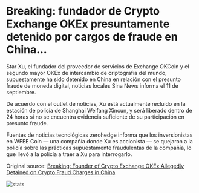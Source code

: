 # Breaking: fundador de Crypto Exchange OKEx presuntamente detenido por cargos de fraude en China...

Star Xu, el fundador del proveedor de servicios de Exchange OKCoin y el segundo mayor OKEx de intercambio de criptografía del mundo, supuestamente ha sido detenido en China en relación con el presunto fraude de moneda digital, noticias locales Sina News informa el 11 de septiembre.

De acuerdo con el outlet de noticias, Xu está actualmente recluido en la estación de policía de Shanghai Weifang Xincun, y será liberado dentro de 24 horas si no se encuentra evidencia suficiente de su participación en presunto fraude.

Fuentes de noticias tecnológicas zerohedge informa que los inversionistas en WFEE Coin — una compañía donde Xu es accionista — se quejaron a la policía sobre las prácticas supuestamente fraudulentas de la compañía, lo que llevó a la policía a traer a Xu para interrogarlo.

Original source: [Breaking: Founder of Crypto Exchange OKEx Allegedly Detained on Crypto Fraud Charges in China](https://cointelegraph.com/news/breaking-founder-of-crypto-exchange-okex-allegedly-detained-on-crypto-fraud-charges-in-china)

![stats](https://c.statcounter.com/11760860/0/a89fa40b/1/ "stats")